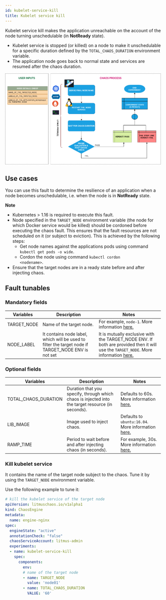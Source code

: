 ```yaml
---
id: kubelet-service-kill
title: Kubelet service kill
---
```


Kubelet service kill makes the application unreachable on the account of the node turning unschedulable (in **NotReady** state).
- Kubelet service is stopped (or killed) on a node to make it unschedulable for a specific duration defined by the `TOTAL_CHAOS_DURATION` environment variable. 
- The application node goes back to normal state and services are resumed after the chaos duration. 


![Kubelet Service Kill](./static/images/svc-kill.png)

## Use cases
You can use this fault to determine the resilience of an application when a node becomes unschedulable, i.e. when the node is in **NotReady** state.

**Note**
- Kubernetes > 1.16 is required to execute this fault.
- Node specified in the <code>TARGET_NODE</code> environment variable (the node for which Docker service would be killed) should be cordoned before executing the chaos fault. This ensures that the fault resources are not scheduled on it (or subject to eviction). This is achieved by the following steps:
  - Get node names against the applications pods using command <code>kubectl get pods -o wide</code>.
  - Cordon the node using command <code>kubectl cordon &lt;nodename&gt;</code>.
- Ensure that the target nodes are in a ready state before and after injecting chaos.


## Fault tunables

### Mandatory fields

| Variables   | Description                                                                                        | Notes                                                                                                                                                                                                                                                                                                 |
|-------------|----------------------------------------------------------------------------------------------------|-------------------------------------------------------------------------------------------------------------------------------------------------------------------------------------------------------------------------------------------------------------------------------------------------------|
| TARGET_NODE | Name of the target node.                                                                           | For example, <code>node-1</code>. More information <a href = "https://developer.harness.io/docs/chaos-engineering/chaos-faults/kubernetes/node/common-tunables-for-node-faults#target-single-node">here.</a>                                                                                          |
| NODE_LABEL  | It contains node label, which will be used to filter the target node if TARGET_NODE ENV is not set | It is mutually exclusive with the TARGET_NODE ENV. If both are provided then it will use the <code>TARGET_NODE</code>. More information <a href="https://developer.harness.io/docs/chaos-engineering/chaos-faults/kubernetes/node/common-tunables-for-node-faults#target-nodes-with-labels">here.</a> |


### Optional fields

| Variables            | Description                                                                                       | Notes                                                                                                                                                                                                      |
|----------------------|---------------------------------------------------------------------------------------------------|------------------------------------------------------------------------------------------------------------------------------------------------------------------------------------------------------------|
| TOTAL_CHAOS_DURATION | Duration that you specify, through which chaos is injected into the target resource (in seconds). | Defaults to 60s. More information <a href = "https://developer.harness.io/docs/chaos-engineering/chaos-faults/common-tunables-for-all-faults#duration-of-the-chaos">here.</a>                              |
| LIB_IMAGE            | Image used to inject chaos.                                                                       | Defaults to <code>ubuntu:16.04</code>. More information <a href = "https://developer.harness.io/docs/chaos-engineering/chaos-faults/common-tunables-for-all-faults#image-used-by-the-helper-pod">here.</a> |
| RAMP_TIME            | Period to wait before and after injecting chaos (in seconds).                                     | For example, 30s. More information <a href = "https://developer.harness.io/docs/chaos-engineering/chaos-faults/common-tunables-for-all-faults#ramp-time">here.</a>                                         |


### Kill kubelet service

It contains the name of the target node subject to the chaos. Tune it by using the `TARGET_NODE` environment variable.

Use the following example to tune it:

[embedmd]:# (./static/manifests/kubelet-service-kill/kubelet-service-kill.yaml yaml)
```yaml
# kill the kubelet service of the target node
apiVersion: litmuschaos.io/v1alpha1
kind: ChaosEngine
metadata:
  name: engine-nginx
spec:
  engineState: "active"
  annotationCheck: "false"
  chaosServiceAccount: litmus-admin
  experiments:
  - name: kubelet-service-kill
    spec:
      components:
        env:
        # name of the target node
        - name: TARGET_NODE
          value: 'node01'
        - name: TOTAL_CHAOS_DURATION
          VALUE: '60'
```
